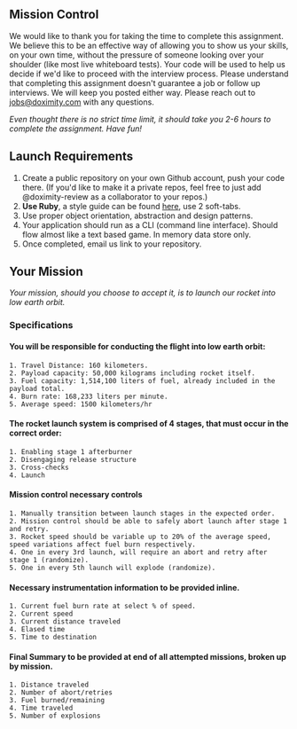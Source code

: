 ## Mission Control

We would like to thank you for taking the time to complete this assignment. We believe this to be an effective way of allowing you to show us your skills, on your own time, without the pressure of someone looking over your shoulder (like most live whiteboard tests). Your code will be used to help us decide if we'd like to proceed with the interview process. Please understand that completing this assignment doesn't guarantee a job or follow up interviews. We will keep you posted either way. Please reach out to jobs@doximity.com with any questions.

_Even thought there is no strict time limit, it should take you 2-6 hours to complete the assignment. Have fun!_


## Launch Requirements

1. Create a public repository on your own Github account, push your code there. (If you'd like to make it a private repos, feel free to just add @doximity-review as a collaborator to your repos.)
2. **Use Ruby**, a style guide can be found [here](https://github.com/bbatsov/ruby-style-guide), use 2 soft-tabs.
3. Use proper object orientation, abstraction and design patterns.
3. Your application should run as a CLI (command line interface). Should flow almost like a text based game. In memory data store only.
4. Once completed, email us link to your repository.

## Your Mission

_Your mission, should you choose to accept it, is to launch our rocket into low earth orbit._

### Specifications

#### You will be responsible for conducting the flight into low earth orbit:

    1. Travel Distance: 160 kilometers.
    2. Payload capacity: 50,000 kilograms including rocket itself.
    3. Fuel capacity: 1,514,100 liters of fuel, already included in the payload total.
    4. Burn rate: 168,233 liters per minute.
    5. Average speed: 1500 kilometers/hr

#### The rocket launch system is comprised of 4 stages, that must occur in the correct order:

    1. Enabling stage 1 afterburner
    2. Disengaging release structure
    3. Cross-checks
    4. Launch

#### Mission control necessary controls

    1. Manually transition between launch stages in the expected order.
    2. Mission control should be able to safely abort launch after stage 1 and retry.
    3. Rocket speed should be variable up to 20% of the average speed, speed variations affect fuel burn respectively.
    4. One in every 3rd launch, will require an abort and retry after stage 1 (randomize).
    5. One in every 5th launch will explode (randomize).

#### Necessary instrumentation information to be provided inline.

    1. Current fuel burn rate at select % of speed.
    2. Current speed
    3. Current distance traveled
    4. Elased time
    5. Time to destination

#### Final Summary to be provided at end of all attempted missions, broken up by mission.

    1. Distance traveled
    2. Number of abort/retries
    3. Fuel burned/remaining
    4. Time traveled
    5. Number of explosions

